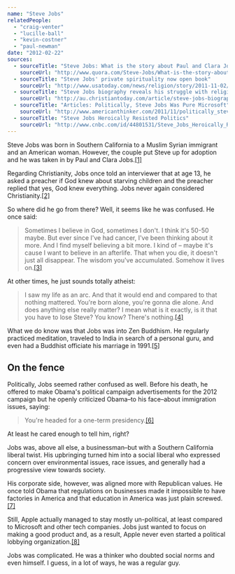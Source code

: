 ```yaml
---
name: "Steve Jobs"
relatedPeople:
  - "craig-venter"
  - "lucille-ball"
  - "kevin-costner"
  - "paul-newman"
date: "2012-02-22"
sources:
  - sourceTitle: "Steve Jobs: What is the story about Paul and Clara Jobs, Steve Jobs' adoptive parents?"
    sourceUrl: "http://www.quora.com/Steve-Jobs/What-is-the-story-about-Paul-and-Clara-Jobs-Steve-Jobs-adoptive-parents"
  - sourceTitle: "Steve Jobs' private spirituality now open book"
    sourceUrl: "http://www.usatoday.com/news/religion/story/2011-11-02/steve-jobs-faith-buddhism/51049772/1"
  - sourceTitle: "Steve Jobs biography reveals his struggle with religion, faith in God"
    sourceUrl: "http://au.christiantoday.com/article/steve-jobs-biographer-reveals-his-struggle-with-religion-faith-in-god/12282.htm"
  - sourceTitle: "Articles: Politically, Steve Jobs Was Pure Microsoft"
    sourceUrl: "http://www.americanthinker.com/2011/11/politically_steve_jobs_was_pure_microsoft.html"
  - sourceTitle: "Steve Jobs Heroically Resisted Politics"
    sourceUrl: "http://www.cnbc.com/id/44801531/Steve_Jobs_Heroically_Resisted_Politics"
---
```


Steve Jobs was born in Southern California to a Muslim Syrian immigrant and an American woman. However, the couple put Steve up for adoption and he was taken in by Paul and Clara Jobs.<a class="source-citation" href="#http://www.quora.com/Steve-Jobs/What-is-the-story-about-Paul-and-Clara-Jobs-Steve-Jobs-adoptive-parents" title="Steve Jobs: What is the story about Paul and Clara Jobs, Steve Jobs&apos; adoptive parents?">[1]</a>

Regarding Christianity, Jobs once told an interviewer that at age 13, he asked a preacher if God knew about starving children and the preacher replied that yes, God knew everything. Jobs never again considered Christianity.<a class="source-citation" href="#http://www.usatoday.com/news/religion/story/2011-11-02/steve-jobs-faith-buddhism/51049772/1" title="Steve Jobs&apos; private spirituality now open book">[2]</a>

So where did he go from there? Well, it seems like he was confused. He once said:

>Sometimes I believe in God, sometimes I don't. I think it's 50-50 maybe. But ever since I've had cancer, I've been thinking about it more. And I find myself believing a bit more. I kind of – maybe it's cause I want to believe in an afterlife. That when you die, it doesn't just all disappear. The wisdom you've accumulated. Somehow it lives on.<a class="source-citation" href="#http://au.christiantoday.com/article/steve-jobs-biographer-reveals-his-struggle-with-religion-faith-in-god/12282.htm" title="Steve Jobs biography reveals his struggle with religion, faith in God">[3]</a>

At other times, he just sounds totally atheist:

>I saw my life as an arc. And that it would end and compared to that nothing mattered. You're born alone, you're gonna die alone. And does anything else really matter? I mean what is it exactly, is it that you have to lose Steve? You know? There's nothing.<a class="source-citation" href="#http://au.christiantoday.com/article/steve-jobs-biographer-reveals-his-struggle-with-religion-faith-in-god/12282.htm" title="Steve Jobs biography reveals his struggle with religion, faith in God">[4]</a>

What we do know was that Jobs was into Zen Buddhism. He regularly practiced meditation, traveled to India in search of a personal guru, and even had a Buddhist officiate his marriage in 1991.<a class="source-citation" href="#http://www.usatoday.com/news/religion/story/2011-11-02/steve-jobs-faith-buddhism/51049772/1" title="Steve Jobs&apos; private spirituality now open book">[5]</a>

## On the fence

Politically, Jobs seemed rather confused as well. Before his death, he offered to make Obama's political campaign advertisements for the 2012 campaign but he openly criticized Obama–to his face–about immigration issues, saying:

>You're headed for a one-term presidency.<a class="source-citation" href="#http://www.americanthinker.com/2011/11/politically_steve_jobs_was_pure_microsoft.html" title="Articles: Politically, Steve Jobs Was Pure Microsoft">[6]</a>

At least he cared enough to tell him, right?

Jobs was, above all else, a businessman–but with a Southern California liberal twist. His upbringing turned him into a social liberal who expressed concern over environmental issues, race issues, and generally had a progressive view towards society.

His corporate side, however, was aligned more with Republican values. He once told Obama that regulations on businesses made it impossible to have factories in America and that education in America was just plain screwed.<a class="source-citation" href="#http://www.americanthinker.com/2011/11/politically_steve_jobs_was_pure_microsoft.html" title="Articles: Politically, Steve Jobs Was Pure Microsoft">[7]</a>

Still, Apple actually managed to stay mostly un-political, at least compared to Microsoft and other tech companies. Jobs just wanted to focus on making a good product and, as a result, Apple never even started a political lobbying organization.<a class="source-citation" href="#http://www.cnbc.com/id/44801531/Steve_Jobs_Heroically_Resisted_Politics" title="Steve Jobs Heroically Resisted Politics">[8]</a>

Jobs was complicated. He was a thinker who doubted social norms and even himself. I guess, in a lot of ways, he was a regular guy.